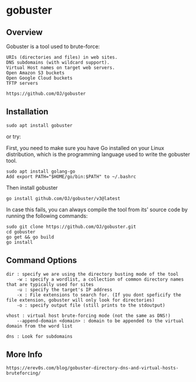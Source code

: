 # gobuster

## Overview

Gobuster is a tool used to brute-force:

	URIs (directories and files) in web sites.
	DNS subdomains (with wildcard support).
	Virtual Host names on target web servers.
	Open Amazon S3 buckets
	Open Google Cloud buckets
	TFTP servers

	https://github.com/OJ/gobuster


## Installation

    sudo apt install gobuster

or try:

First, you need to make sure you have Go installed on your Linux distribution, which is the programming
language used to write the gobuster tool.

	sudo apt install golang-go
	Add export PATH="$HOME/go/bin:$PATH" to ~/.bashrc

Then install gobuster

	go install github.com/OJ/gobuster/v3@latest

In case this fails, you can always compile the tool from its' source code by running the following commands:

	sudo git clone https://github.com/OJ/gobuster.git
	cd gobuster
	go get && go build
	go install

## Command Options

	dir : specify we are using the directory busting mode of the tool
		-w : specify a wordlist, a collection of common directory names that are typically used for sites
		-u : specify the target's IP address
		-x : File extensions to search for. (If you dont speficify the file extension, gobuster will only look for directories)
		-o : specify output file (still prints to the stdoutput)

	vhost : virtual host brute-forcing mode (not the same as DNS!)
		--append-domain <domain> : domain to be appended to the virtual domain from the word list

	dns : Look for subdomains

## More Info

	https://erev0s.com/blog/gobuster-directory-dns-and-virtual-hosts-bruteforcing/
